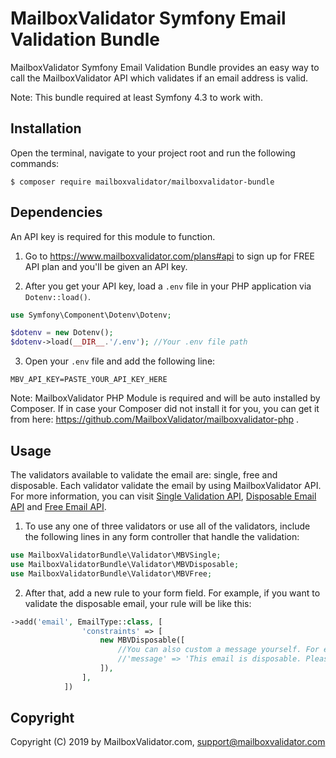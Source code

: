 # MailboxValidator Symfony Email Validation Bundle

MailboxValidator Symfony Email Validation Bundle provides an easy way to call the MailboxValidator API which validates if an email address is valid.

Note: This bundle required at least Symfony 4.3 to work with.

## Installation

Open the terminal, navigate to your project root and run the following commands:

```console
$ composer require mailboxvalidator/mailboxvalidator-bundle
```

## Dependencies

An API key is required for this module to function.

1. Go to https://www.mailboxvalidator.com/plans#api to sign up for FREE API plan and you'll be given an API key.

2. After you get your API key, load a ``.env`` file in your PHP application via ``Dotenv::load()``.

```php
use Symfony\Component\Dotenv\Dotenv;

$dotenv = new Dotenv();
$dotenv->load(__DIR__.'/.env'); //Your .env file path
```

3. Open your ``.env`` file and add the following line:

```
MBV_API_KEY=PASTE_YOUR_API_KEY_HERE
```

Note: MailboxValidator PHP Module is required and will be auto installed by Composer. If in case your Composer did not install it for you, you can get it from here:  https://github.com/MailboxValidator/mailboxvalidator-php .

## Usage

The validators available to validate the email are: single, free and disposable. Each validator validate the email by using MailboxValidator API. For more information, you can visit [Single Validation API](https://www.mailboxvalidator.com/api-single-validation), [Disposable Email API](https://www.mailboxvalidator.com/api-email-disposable) and [Free Email API](https://www.mailboxvalidator.com/api-email-free). 

1. To use any one of three validators or use all of the validators, include the following lines in any form controller that handle the validation:

```php
use MailboxValidatorBundle\Validator\MBVSingle;
use MailboxValidatorBundle\Validator\MBVDisposable;
use MailboxValidatorBundle\Validator\MBVFree;
```

2. After that, add a new rule to your form field. For example, if you want to validate the disposable email, your rule will be like this:

```php
->add('email', EmailType::class, [
				'constraints' => [
                    new MBVDisposable([
						//You can also custom a message yourself. For example,
						//'message' => 'This email is disposable. Please enter another email again.',
                    ]),
				],
			])
```



## Copyright

Copyright (C) 2019 by MailboxValidator.com, support@mailboxvalidator.com